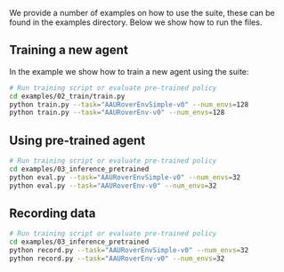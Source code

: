 
We provide a number of examples on how to use the suite, these can be found in the examples directory. Below we show how to run the files.
## Training a new agent
In the example we show how to train a new agent using the suite:
```bash
# Run training script or evaluate pre-trained policy
cd examples/02_train/train.py
python train.py --task="AAURoverEnvSimple-v0" --num_envs=128
python train.py --task="AAURoverEnv-v0" --num_envs=128
```
## Using pre-trained agent
```bash
# Run training script or evaluate pre-trained policy
cd examples/03_inference_pretrained
python eval.py --task="AAURoverEnvSimple-v0" --num_envs=32
python eval.py --task="AAURoverEnv-v0" --num_envs=32
```
## Recording data
```bash
# Run training script or evaluate pre-trained policy
cd examples/03_inference_pretrained
python record.py --task="AAURoverEnvSimple-v0" --num_envs=32
python record.py --task="AAURoverEnv-v0" --num_envs=32
```

